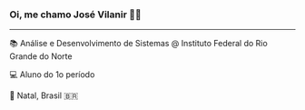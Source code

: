 ### Oi, me chamo José Vilanir ✌🏽
---

:books: Análise e Desenvolvimento de Sistemas @ Instituto Federal do Rio Grande do Norte  

:computer: Aluno do 1o período

:round_pushpin: Natal, Brasil :brazil:

